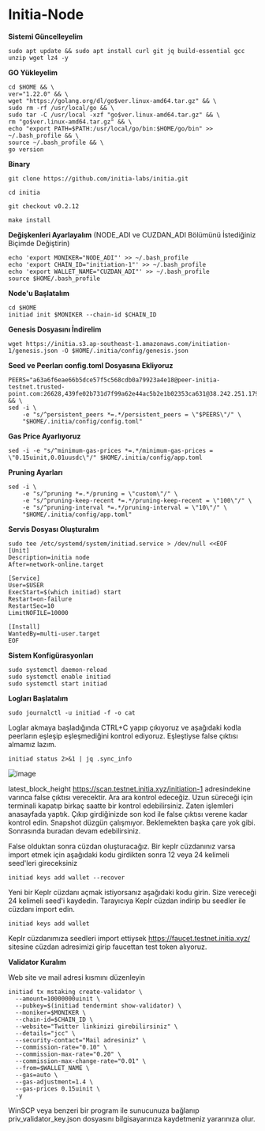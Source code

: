 # Initia-Node

**Sistemi Güncelleyelim**

```
sudo apt update && sudo apt install curl git jq build-essential gcc unzip wget lz4 -y
```

**GO Yükleyelim**

```
cd $HOME && \
ver="1.22.0" && \
wget "https://golang.org/dl/go$ver.linux-amd64.tar.gz" && \
sudo rm -rf /usr/local/go && \
sudo tar -C /usr/local -xzf "go$ver.linux-amd64.tar.gz" && \
rm "go$ver.linux-amd64.tar.gz" && \
echo "export PATH=$PATH:/usr/local/go/bin:$HOME/go/bin" >> ~/.bash_profile && \
source ~/.bash_profile && \
go version
```

**Binary**

```
git clone https://github.com/initia-labs/initia.git
```
```
cd initia
```
```
git checkout v0.2.12
```
```
make install
```

**Değişkenleri Ayarlayalım** (NODE_ADI ve CUZDAN_ADI Bölümünü İstediğiniz Biçimde Değiştirin)

```
echo 'export MONIKER="NODE_ADI"' >> ~/.bash_profile
echo 'export CHAIN_ID="initiation-1"' >> ~/.bash_profile
echo 'export WALLET_NAME="CUZDAN_ADI"' >> ~/.bash_profile
source $HOME/.bash_profile
```

**Node'u Başlatalım**

```
cd $HOME
initiad init $MONIKER --chain-id $CHAIN_ID
```

**Genesis Dosyasını İndirelim**

```
wget https://initia.s3.ap-southeast-1.amazonaws.com/initiation-1/genesis.json -O $HOME/.initia/config/genesis.json
```

**Seed ve Peerları config.toml Dosyasına Ekliyoruz**

```
PEERS="a63a6f6eae66b5dce57f5c568cdb0a79923a4e18@peer-initia-testnet.trusted-point.com:26628,439fe02b731d7f99a62e44ac5b2e1b02353ca631@38.242.251.179:39656,4db605b6f399a173cfc30e843a7d6a10cd3222a3@158.220.86.6:17956,fd14410d3d6ba362a20d47c02e077da86017cadf@65.21.244.157:17956,a8638b4701f2d11e9269dfd4c2ed0509bd7b12d9@194.163.191.117:39656,0ce5a28686d961d0f1315069c03adb74c6fccc80@37.60.244.91:24556,de31968f3b35942b5a1123998ff0c4ebd3c3aae5@88.99.193.146:26656,f396faca04598721481e714dcb0e3c8ed05a406c@49.12.209.114:15656,fd06e3e5f03b31757ee2ce78d0bf85bb1c71a2d9@65.109.166.136:26656,0d5b90a3b620a7e602f099eb4da99fc03995874e@165.22.245.86:17956,028999a1696b45863ff84df12ebf2aebc5d40c2d@37.27.48.77:26656,7033bed7fa79360e24d5d0cf2f5fee8a683766a9@154.26.129.223:17956,1376a7400ee5400e226ebab384ad89de408163dc@62.171.179.87:13656,23251217584bc066c8027cc735ca1b2893896178@185.197.251.195:17956,277ae7258c9ac789262ef125cfdbf1c02958510a@37.27.71.199:22656,32fece76b6d278672fb73059764f5d6f77086f3a@148.251.3.125:19656,c612c1c6ad4a59fb62a31428782921591e8bb684@42.117.19.109:10656,fa69efe26762f987a1e1eaf4ea053b35380838dc@80.65.211.232:17956,0d6437ca9242b5878f6c784b88e918ba12f12c08@89.58.63.240:53456,f24e92c2b15ea8f212ec63ebae5451d8fcc7da8b@81.0.248.152:39656,ba053d26fe5c30842ddcc2c34c9893d78204ced0@157.90.154.36:17956,32f59b799e6e840fb47b363ba59e45c3519b3a5f@136.243.104.103:24556,5c2a752c9b1952dbed075c56c600c3a79b58c395@195.3.221.9:26686,862d16bec51e4e2751b00605416df94b7440b7f3@49.13.147.156:39656,1813a8de79d48674f184553800122f7bf794cd57@213.199.52.16:26656,a633694e4f10060023b3c8319ae130fa927f706b@207.180.251.85:17956,22c876f711032026c54d2ccfe81cb2cfe1ec9ac1@37.60.243.170:26656,15a9693fbcdd9d8aea48030be3b520b1d69e8d66@193.34.213.228:14656,98f0f8e9209aa0a8abad39b94b0d2663a3be24ec@95.216.70.202:26656,c2a36ef8b4aaef3acc7d7cbfd77d10cf4cedaa3d@77.237.235.205:53456,8999ddce339185140913a64c623d0cb2a0e104f5@185.202.223.117:17956,04538a79c786a781345533aecff034379023e661@65.108.126.173:53456,670d532665a0f93ccbba6d132109c207301d6353@194.163.170.113:17956,4d98be9bf94c8ec06f7bbd96a9b4de507d2035b8@37.60.252.43:39656,7d097908682ef4f4e168f2136da2612ec43da27c@85.215.181.21:26656,7f194243f4d9ffbe15412fc5a11eec5c914c9300@167.86.114.207:17956,a3f2bd6fcf79eec06a5f384b3edaf1fe6e4ac9ce@82.208.22.54:17956,6dbb770a4b19f685c1cfe3a16738022eb9ca12e2@101.44.82.135:53456,ef4a25ea7000773cb6094dd5d905686ab7426541@158.220.122.90:14656,2bc4ca9a821b56e5786378a4167c57ef6e0d174f@167.235.200.43:17956,e3ee807b6f4e5a5f76e3e3b73da23a07488f01fb@5.75.170.27:17956,9228bbd89be619dd943e44633585c1657051a7d0@173.212.193.103:17956,cbba1ec1e228e01b31d22864c36fb7039088a5aa@194.163.152.41:53456,ae241bcfd5fffef3173c5bd4c72b0b384db5db88@49.13.213.52:26656" && \
sed -i \
    -e "s/^persistent_peers *=.*/persistent_peers = \"$PEERS\"/" \
    "$HOME/.initia/config/config.toml"
```

**Gas Price Ayarlıyoruz**

```
sed -i -e "s/^minimum-gas-prices *=.*/minimum-gas-prices = \"0.15uinit,0.01uusdc\"/" $HOME/.initia/config/app.toml
```

**Pruning Ayarları**

```
sed -i \
    -e "s/^pruning *=.*/pruning = \"custom\"/" \
    -e "s/^pruning-keep-recent *=.*/pruning-keep-recent = \"100\"/" \
    -e "s/^pruning-interval *=.*/pruning-interval = \"10\"/" \
    "$HOME/.initia/config/app.toml"
```

**Servis Dosyası Oluşturalım**

```
sudo tee /etc/systemd/system/initiad.service > /dev/null <<EOF
[Unit]
Description=initia node
After=network-online.target

[Service]
User=$USER
ExecStart=$(which initiad) start
Restart=on-failure
RestartSec=10
LimitNOFILE=10000

[Install]
WantedBy=multi-user.target
EOF
```

**Sistem Konfigürasyonları**

```
sudo systemctl daemon-reload
sudo systemctl enable initiad 
sudo systemctl start initiad
```

**Logları Başlatalım**

```
sudo journalctl -u initiad -f -o cat
```

Loglar akmaya başladığında CTRL+C yapıp çıkıyoruz ve aşağıdaki kodla peerların eşleşip eşleşmediğini kontrol ediyoruz. Eşleştiyse false çıktısı almamız lazım.

```
initiad status 2>&1 | jq .sync_info
```

![image](https://github.com/mcyucel/Initia-Node/assets/106594298/dd263833-a924-4a67-8cd5-20ac6f78253d)


latest_block_height https://scan.testnet.initia.xyz/initiation-1 adresindekine varınca false çıktısı verecektir. Ara ara kontrol edeceğiz. Uzun süreceği için terminali kapatıp birkaç saatte bir kontrol edebilirsiniz. Zaten işlemleri anasayfada yaptık. Çıkıp girdiğinizde son kod ile false çıktısı verene kadar kontrol edin. Snapshot düzgün çalışmıyor. Beklemekten başka çare yok gibi. Sonrasında buradan devam edebilirsiniz.

False olduktan sonra cüzdan oluşturacağız. Bir keplr cüzdanınız varsa import etmek için aşağıdaki kodu girdikten sonra 12 veya 24 kelimeli seed'leri gireceksiniz

```
initiad keys add wallet --recover
```

Yeni bir Keplr cüzdanı açmak istiyorsanız aşağıdaki kodu girin. Size vereceği 24 kelimeli seed'i kaydedin. Tarayıcıya Keplr cüzdan indirip bu seedler ile cüzdanı import edin.

```
initiad keys add wallet
```

Keplr cüzdanımıza seedleri import ettiysek https://faucet.testnet.initia.xyz/ sitesine cüzdan adresimizi girip faucettan test token alıyoruz.

**Validator Kuralım**

Web site ve mail adresi kısmını düzenleyin

```
initiad tx mstaking create-validator \
  --amount=10000000uinit \
  --pubkey=$(initiad tendermint show-validator) \
  --moniker=$MONIKER \
  --chain-id=$CHAIN_ID \
  --website="Twitter linkinizi girebilirsiniz" \
  --details="jcc" \
  --security-contact="Mail adresiniz" \
  --commission-rate="0.10" \
  --commission-max-rate="0.20" \
  --commission-max-change-rate="0.01" \
  --from=$WALLET_NAME \
  --gas=auto \
  --gas-adjustment=1.4 \
  --gas-prices 0.15uinit \
  -y
```

WinSCP veya benzeri bir program ile sunucunuza bağlanıp priv_validator_key.json dosyasını bilgisayarınıza kaydetmeniz yararınıza olur.
